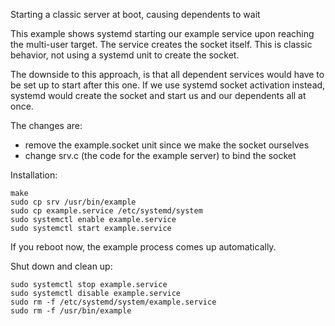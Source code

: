 Starting a classic server at boot, causing dependents to wait

This example shows systemd starting our example service upon reaching the
multi-user target. The service creates the socket itself. This is classic
behavior, not using a systemd unit to create the socket.

The downside to this approach, is that all dependent services would have to be
set up to start after this one. If we use systemd socket activation instead,
systemd would create the socket and start us and our dependents all at once.

The changes are:

 * remove the example.socket unit since we make the socket ourselves
 * change srv.c (the code for the example server) to bind the socket

Installation:

    make
    sudo cp srv /usr/bin/example
    sudo cp example.service /etc/systemd/system
    sudo systemctl enable example.service
    sudo systemctl start example.service

If you reboot now, the example process comes up automatically.

Shut down and clean up:

    sudo systemctl stop example.service
    sudo systemctl disable example.service
    sudo rm -f /etc/systemd/system/example.service
    sudo rm -f /usr/bin/example
